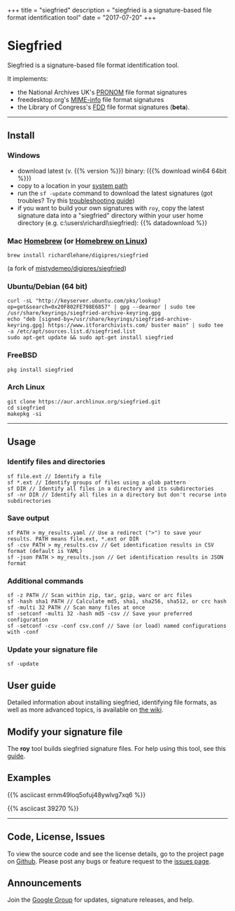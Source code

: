 +++
title = "siegfried"
description = "siegfried is a signature-based file format identification tool"
date = "2017-07-20"
+++
# Siegfried

Siegfried is a signature-based file format identification tool.

It implements:

  - the National Archives UK's [PRONOM](http://www.nationalarchives.gov.uk/pronom) file format signatures 
  - freedesktop.org's [MIME-info](https://freedesktop.org/wiki/Software/shared-mime-info) file format signatures
  - the Library of Congress's [FDD](http://www.digitalpreservation.gov/formats/fdd/descriptions.shtml) file format signatures (**beta**).

---

## Install
### Windows 

  - download latest (v. {{% version %}}) binary: ({{% download win64 64bit %}})
  - copy to a location in your [system path](http://www.computerhope.com/issues/ch000549.htm)
  - run the `sf -update` command to download the latest signatures (got troubles? Try this [troubleshooting guide](https://github.com/richardlehane/siegfried/wiki/Getting-started#installing-the-latest-signature-file))
  - if you want to build your own signatures with `roy`, copy the latest signature data into a "siegfried" directory within your user home directory (e.g. c:\users\richardl\siegfried): {{% datadownload %}}
 
### Mac [Homebrew](http://brew.sh) (or [Homebrew on Linux](https://docs.brew.sh/Homebrew-on-Linux))

    brew install richardlehane/digipres/siegfried

(a fork of [mistydemeo/digipres/siegfried](https://github.com/mistydemeo/homebrew-digipres))

### Ubuntu/Debian (64 bit)

    curl -sL "http://keyserver.ubuntu.com/pks/lookup?op=get&search=0x20F802FE798E6857" | gpg --dearmor | sudo tee /usr/share/keyrings/siegfried-archive-keyring.gpg
    echo "deb [signed-by=/usr/share/keyrings/siegfried-archive-keyring.gpg] https://www.itforarchivists.com/ buster main" | sudo tee -a /etc/apt/sources.list.d/siegfried.list
    sudo apt-get update && sudo apt-get install siegfried

### FreeBSD

	pkg install siegfried

### Arch Linux

	git clone https://aur.archlinux.org/siegfried.git
	cd siegfried
	makepkg -si

---

## Usage 
### Identify files and directories

	sf file.ext // Identify a file
	sf *.ext // Identify groups of files using a glob pattern
	sf DIR // Identify all files in a directory and its subdirectories
	sf -nr DIR // Identify all files in a directory but don't recurse into subdirectories

### Save output

	sf PATH > my_results.yaml // Use a redirect (">") to save your results. PATH means file.ext, *.ext or DIR
	sf -csv PATH > my_results.csv // Get identification results in CSV format (default is YAML)
	sf -json PATH > my_results.json // Get identification results in JSON format

### Additional commands

	sf -z PATH // Scan within zip, tar, gzip, warc or arc files
	sf -hash sha1 PATH // Calculate md5, sha1, sha256, sha512, or crc hash
	sf -multi 32 PATH // Scan many files at once
	sf -setconf -multi 32 -hash md5 -csv // Save your preferred configuration
	sf -setconf -csv -conf csv.conf // Save (or load) named configurations with -conf

### Update your signature file

	sf -update

## User guide

Detailed information about installing siegfried, identifying file formats, as well as more advanced topics, is available on [the wiki](https://github.com/richardlehane/siegfried/wiki).

## Modify your signature file

The **roy** tool builds siegfried signature files. For help using this tool, see this [guide](https://github.com/richardlehane/siegfried/wiki/Building-a-signature-file-with-ROY).

## Examples

{{% asciicast ernm49loq5ofuj48ywlvg7xq6 %}}

{{% asciicast 39270 %}}

---

## Code, License, Issues

To view the source code and see the license details, go to the project page on [Github](https://github.com/richardlehane/siegfried). Please post any bugs or feature request to the [issues page](https://github.com/richardlehane/siegfried/issues).

## Announcements

Join the [Google Group](https://groups.google.com/d/forum/sf-roy) for updates, signature releases, and help.

